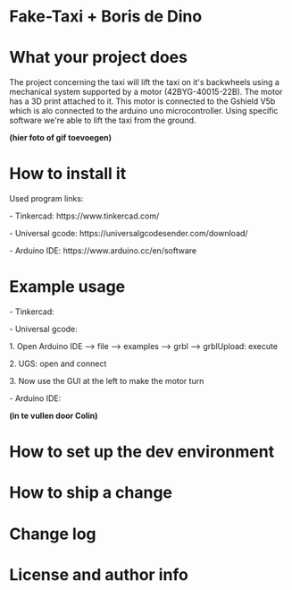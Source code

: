 # Fake-Taxi + Boris de Dino

<h1>What your project does</h1>
The project concerning the taxi will lift the taxi on it's backwheels using a mechanical system supported by a motor (42BYG-40015-22B). The motor has a 3D print attached to it.
This motor is connected to the Gshield V5b which is alo connected to the arduino uno microcontroller. Using specific software we're able to lift the taxi from the ground.

<b>(hier foto of gif toevoegen)</b>


<h1>How to install it</h1>
Used program links:
<p>- Tinkercad: https://www.tinkercad.com/ </p>
<p>- Universal gcode: https://universalgcodesender.com/download/ </p>
<p>- Arduino IDE: https://www.arduino.cc/en/software </p>


<h1>Example usage</h1>
<p>- Tinkercad: </p>
<p>- Universal gcode: </p>
<p>1. Open Arduino IDE --> file --> examples --> grbl --> grblUpload: execute</p>
<p>2. UGS: open and connect</p>
<p>3. Now use the GUI at the left to make the motor turn</p>
<p>- Arduino IDE: </p>

<b>(in te vullen door Colin)</b>


<h1>How to set up the dev environment</h1>

<h1>How to ship a change</h1>

<h1>Change log</h1>

<h1>License and author info</h1>